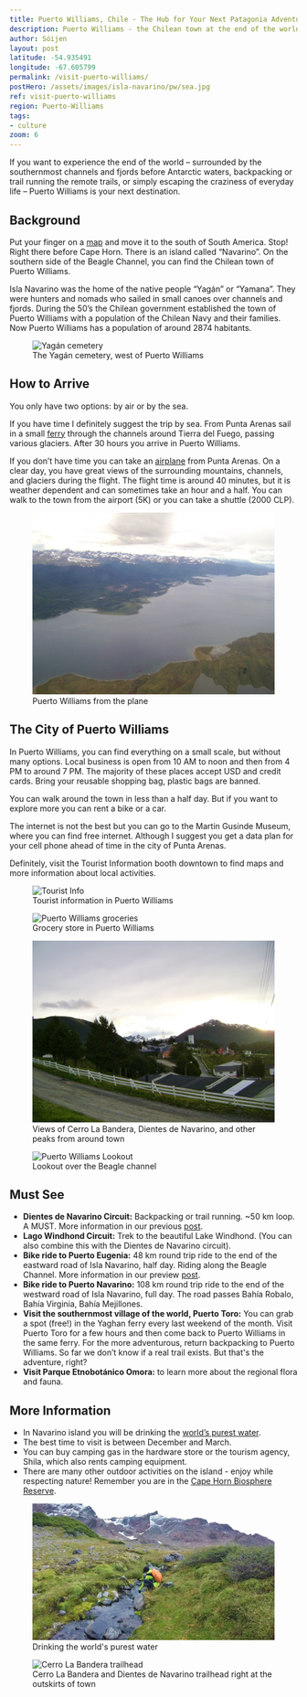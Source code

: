 ```yaml
---
title: Puerto Williams, Chile - The Hub for Your Next Patagonia Adventure
description: Puerto Williams - the Chilean town at the end of the world. Information to start your next adventure in Patagonia here.
author: Sóijen
layout: post
latitude: -54.935491
longitude: -67.605799
permalink: /visit-puerto-williams/
postHero: /assets/images/isla-navarino/pw/sea.jpg
ref: visit-puerto-williams
region: Puerto-Williams
tags:
- culture
zoom: 6
---
```

If you want to experience the end of the world – surrounded by the southernmost channels and fjords before Antarctic waters, backpacking or trail running the remote trails, or simply escaping the craziness of everyday life – Puerto Williams is your next destination.

<h2>Background</h2>

Put your finger on a <a href="#map">map</a> and move it to the south of South America. Stop! Right there before Cape Horn. There is an island called “Navarino”. On the southern side of the Beagle Channel, you can find the Chilean town of Puerto Williams.

Isla Navarino was the home of the native people “Yagán” or “Yamana”. They were hunters and nomads who sailed in small canoes over channels and fjords. During the 50’s the Chilean government established the town of Puerto Williams with a population of the Chilean Navy and their families. Now Puerto Williams has a population of around 2874 habitants.

<figure class="figure">
  <img class="image" src="/assets/images/isla-navarino/pw/cemetery.jpg"
      alt="Yagán cemetery">
     <figcaption class="img-caption">The Yagán cemetery, west of Puerto Williams</figcaption>
</figure>

<h2>How to Arrive</h2>

You only have two options: by air or by the sea.

If you have time I definitely suggest the trip by sea. From Punta Arenas sail in a small <a href="http://www.tabsa.cl/" target="_blank">ferry</a> through the channels around Tierra del Fuego, passing various glaciers. After 30 hours you arrive in Puerto Williams.

If you don’t have time you can take an <a href="http://dapairline.com/" target="_blank">airplane</a> from Punta Arenas. On a clear day, you have great views of the surrounding mountains, channels, and glaciers during the flight. The flight time is around 40 minutes, but it is weather dependent and can sometimes take an hour and a half. You can walk to the town from the airport (5K) or you can take a shuttle (2000 CLP).

<figure class="figure">
  <img class="image" src="/assets/images/isla-navarino/pw/plane.jpg"
      alt="Puerto Williams by Air">
     <figcaption class="img-caption">Puerto Williams from the plane</figcaption>
</figure>

<h2>The City of Puerto Williams</h2>

In Puerto Williams, you can find everything on a small scale, but without many options. Local business is open from 10 AM to noon and then from 4 PM to around 7 PM. The majority of these places accept USD and credit cards. Bring your reusable shopping bag, plastic bags are banned.

You can walk around the town in less than a half day. But if you want to explore more you can rent a bike or a car.

The internet is not the best but you can go to the Martin Gusinde Museum, where you can find free internet. Although I suggest you get a data plan for your cell phone ahead of time in the city of Punta Arenas.

Definitely, visit the Tourist Information booth downtown to find maps and more information about local activities.

<figure class="figure">
  <img class="image" src="/assets/images/isla-navarino/pw/touristinfo.jpg"
      alt="Tourist Info">
     <figcaption class="img-caption">Tourist information in Puerto Williams</figcaption>
</figure>
<figure class="figure">
  <img class="image" src="/assets/images/isla-navarino/pw/road.jpg"
      alt="Puerto Williams groceries">
     <figcaption class="img-caption">Grocery store in Puerto Williams</figcaption>
</figure>
<figure class="figure">
  <img class="image" src="/assets/images/isla-navarino/pw/dientes-mirador.jpg"
      alt="View of the Dientes">
     <figcaption class="img-caption">Views of Cerro La Bandera, Dientes de Navarino, and other peaks from around town</figcaption>
</figure>
<figure class="figure">
  <img class="image" src="/assets/images/isla-navarino/pw/mirador.jpg"
      alt="Puerto Williams Lookout">
     <figcaption class="img-caption">Lookout over the Beagle channel</figcaption>
</figure>

<h2>Must See</h2>
<ul class="post-stats bullets">
<li><strong>Dientes de Navarino Circuit:</strong> Backpacking or trail running. ~50 km loop. A MUST. More information in our previous <a href="/trail-running-dientes-de-navarino/">post</a>.</li>
<li><strong>Lago Windhond Circuit:</strong> Trek to the beautiful Lake Windhond. (You can also combine this with the Dientes de Navarino circuit).</li>
<li><strong>Bike ride to Puerto Eugenia:</strong> 48 km round trip ride to the end of the eastward road of Isla Navarino, half day. Riding along the Beagle Channel. More information in our preview <a href="/bike-isla-navarino/">post</a>.</li>
<li><strong>Bike ride to Puerto Navarino:</strong> 108 km round trip ride to the end of the westward road of Isla Navarino, full day. The road passes Bahía Robalo, Bahía Virginia, Bahía Mejillones.</li>
<li><strong>Visit the southernmost village of the world, Puerto Toro:</strong> You can grab a spot (free!) in the Yaghan ferry every last weekend of the month. Visit Puerto Toro for a few hours and then come back to Puerto Williams in the same ferry. For the more adventurous, return backpacking to Puerto Williams. So far we don’t know if a real trail exists. But that's the adventure, right?</li>
<li><strong>Visit Parque Etnobotánico Omora:</strong> to learn more about the regional flora and fauna.</li>
</ul>

<h2>More Information</h2>
<ul class="post-stats bullets">
<li>In Navarino island you will be drinking the <a href="http://www.techtimes.com/articles/119774/20151229/this-is-where-the-worlds-purest-water-can-be-found.htm" target="_blank">world’s purest water</a>.</li>
<li>The best time to visit is between December and March.</li>
<li>You can buy camping gas in the hardware store or the tourism agency, Shila, which also rents camping equipment.</li>
<li>There are many other outdoor activities on the island - enjoy while respecting nature! Remember you are in the <a href="http://www.unesco.org/mabdb/br/brdir/directory/biores.asp?mode=all&code=CHI+08" target="_blank">Cape Horn Biosphere Reserve</a>.</li>
</ul>

<figure class="figure">
  <img class="image" src="/assets/images/isla-navarino/pw/water.jpg"
      alt="River">
     <figcaption class="img-caption">Drinking the world's purest water</figcaption>
</figure>
<figure class="figure">
  <img class="image" src="/assets/images/isla-navarino/pw/cerro-bandera.jpg"
      alt="Cerro La Bandera trailhead">
     <figcaption class="img-caption">Cerro La Bandera and Dientes de Navarino trailhead right at the outskirts of town</figcaption>
</figure>
